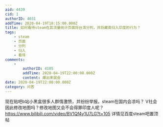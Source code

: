 ```yaml
---
aid: 4439
cid: 1
authorID: 4031
addTime: 2020-04-19T18:15:00.000Z
title: 如何看待steam在其流量统计页面将台湾分列，并将藏南归入印度的行为？
tags:
    - steam
    - 页面
    - 分列
    - 归入
    - 看待
comments:
    -
        authorID: 4105
        addTime: 2020-04-19T22:00:00.000Z
        content: 爆出来就会
date: 2020-04-19T22:00:00.000Z
category: 问答
---
```


现在贴吧b站小黑盒很多人群情激愤，并纷纷举报。steam在国内会凉吗？ V社会因此修改地图吗？修改地图又会不会得罪印度人呢？ https://www.bilibili.com/video/BV1Qf4y1U7LG?t=105 详情见百度steam吧置顶帖
